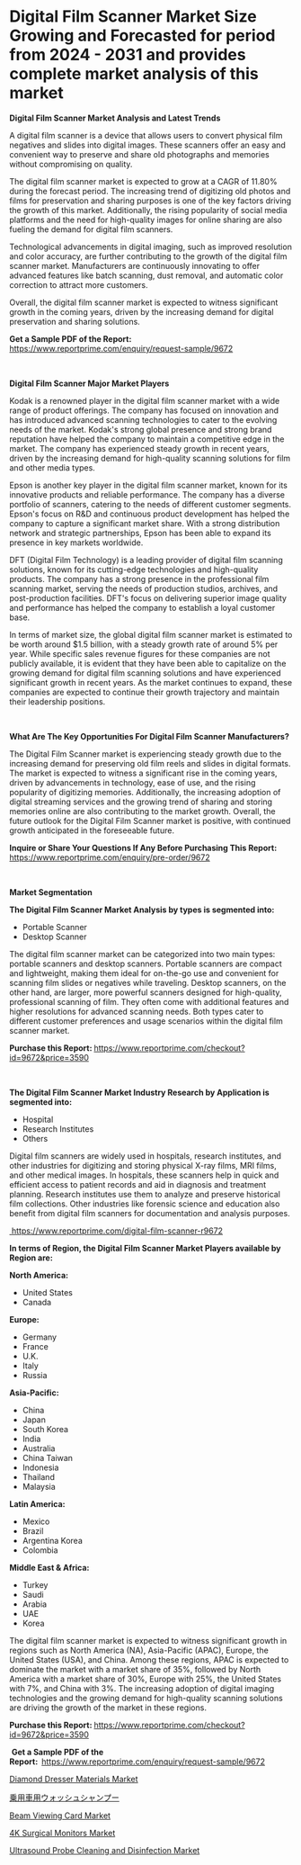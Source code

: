 <p><h1>Digital Film Scanner Market Size Growing and Forecasted for period from 2024 - 2031 and provides complete market analysis of this market</h1></p><p><strong>Digital Film Scanner Market Analysis and Latest Trends</strong></p>
<p><p>A digital film scanner is a device that allows users to convert physical film negatives and slides into digital images. These scanners offer an easy and convenient way to preserve and share old photographs and memories without compromising on quality.</p><p>The digital film scanner market is expected to grow at a CAGR of 11.80% during the forecast period. The increasing trend of digitizing old photos and films for preservation and sharing purposes is one of the key factors driving the growth of this market. Additionally, the rising popularity of social media platforms and the need for high-quality images for online sharing are also fueling the demand for digital film scanners.</p><p>Technological advancements in digital imaging, such as improved resolution and color accuracy, are further contributing to the growth of the digital film scanner market. Manufacturers are continuously innovating to offer advanced features like batch scanning, dust removal, and automatic color correction to attract more customers.</p><p>Overall, the digital film scanner market is expected to witness significant growth in the coming years, driven by the increasing demand for digital preservation and sharing solutions.</p></p>
<p><strong>Get a Sample PDF of the Report:&nbsp;</strong> <a href="https://www.reportprime.com/enquiry/request-sample/9672">https://www.reportprime.com/enquiry/request-sample/9672</a></p>
<p>&nbsp;</p>
<p><strong>Digital Film Scanner Major Market Players</strong></p>
<p><p>Kodak is a renowned player in the digital film scanner market with a wide range of product offerings. The company has focused on innovation and has introduced advanced scanning technologies to cater to the evolving needs of the market. Kodak's strong global presence and strong brand reputation have helped the company to maintain a competitive edge in the market. The company has experienced steady growth in recent years, driven by the increasing demand for high-quality scanning solutions for film and other media types. </p><p>Epson is another key player in the digital film scanner market, known for its innovative products and reliable performance. The company has a diverse portfolio of scanners, catering to the needs of different customer segments. Epson's focus on R&D and continuous product development has helped the company to capture a significant market share. With a strong distribution network and strategic partnerships, Epson has been able to expand its presence in key markets worldwide. </p><p>DFT (Digital Film Technology) is a leading provider of digital film scanning solutions, known for its cutting-edge technologies and high-quality products. The company has a strong presence in the professional film scanning market, serving the needs of production studios, archives, and post-production facilities. DFT's focus on delivering superior image quality and performance has helped the company to establish a loyal customer base. </p><p>In terms of market size, the global digital film scanner market is estimated to be worth around $1.5 billion, with a steady growth rate of around 5% per year. While specific sales revenue figures for these companies are not publicly available, it is evident that they have been able to capitalize on the growing demand for digital film scanning solutions and have experienced significant growth in recent years. As the market continues to expand, these companies are expected to continue their growth trajectory and maintain their leadership positions.</p></p>
<p>&nbsp;</p>
<p><strong>What Are The Key Opportunities For Digital Film Scanner Manufacturers?</strong></p>
<p><p>The Digital Film Scanner market is experiencing steady growth due to the increasing demand for preserving old film reels and slides in digital formats. The market is expected to witness a significant rise in the coming years, driven by advancements in technology, ease of use, and the rising popularity of digitizing memories. Additionally, the increasing adoption of digital streaming services and the growing trend of sharing and storing memories online are also contributing to the market growth. Overall, the future outlook for the Digital Film Scanner market is positive, with continued growth anticipated in the foreseeable future.</p></p>
<p><strong>Inquire or Share Your Questions If Any Before Purchasing This Report:</strong> <a href="https://www.reportprime.com/enquiry/pre-order/9672">https://www.reportprime.com/enquiry/pre-order/9672</a></p>
<p>&nbsp;</p>
<p><strong>Market Segmentation</strong></p>
<p><strong>The Digital Film Scanner Market Analysis by types is segmented into:</strong></p>
<p><ul><li>Portable Scanner</li><li>Desktop Scanner</li></ul></p>
<p><p>The digital film scanner market can be categorized into two main types: portable scanners and desktop scanners. Portable scanners are compact and lightweight, making them ideal for on-the-go use and convenient for scanning film slides or negatives while traveling. Desktop scanners, on the other hand, are larger, more powerful scanners designed for high-quality, professional scanning of film. They often come with additional features and higher resolutions for advanced scanning needs. Both types cater to different customer preferences and usage scenarios within the digital film scanner market.</p></p>
<p><strong>Purchase this Report:&nbsp;</strong><a href="https://www.reportprime.com/checkout?id=9672&price=3590">https://www.reportprime.com/checkout?id=9672&price=3590</a></p>
<p>&nbsp;</p>
<p><strong>The Digital Film Scanner Market Industry Research by Application is segmented into:</strong></p>
<p><ul><li>Hospital</li><li>Research Institutes</li><li>Others</li></ul></p>
<p><p>Digital film scanners are widely used in hospitals, research institutes, and other industries for digitizing and storing physical X-ray films, MRI films, and other medical images. In hospitals, these scanners help in quick and efficient access to patient records and aid in diagnosis and treatment planning. Research institutes use them to analyze and preserve historical film collections. Other industries like forensic science and education also benefit from digital film scanners for documentation and analysis purposes.</p></p>
<p><a href="https://www.reportprime.com/digital-film-scanner-r9672">&nbsp;https://www.reportprime.com/digital-film-scanner-r9672</a></p>
<p><strong>In terms of Region, the Digital Film Scanner Market Players available by Region are:</strong></p>
<p>
    <p> <strong> North America: </strong>
        <ul>
            <li>United States</li>
            <li>Canada</li>
        </ul>
        </p> 
    <p> <strong> Europe: </strong>
        <ul>
            <li>Germany</li>
            <li>France</li>
            <li>U.K.</li>
            <li>Italy</li>
            <li>Russia</li>
        </ul>
        </p> 
    <p> <strong> Asia-Pacific: </strong>
        <ul>
            <li>China</li>
            <li>Japan</li>
            <li>South Korea</li>
            <li>India</li>
            <li>Australia</li>
            <li>China Taiwan</li>
            <li>Indonesia</li>
            <li>Thailand</li>
            <li>Malaysia</li>
        </ul>
        </p> 
    <p> <strong> Latin America: </strong>
        <ul>
            <li>Mexico</li>
            <li>Brazil</li>
            <li>Argentina Korea</li>
            <li>Colombia</li>
        </ul>
        </p> 
    <p> <strong> Middle East & Africa: </strong>
        <ul>
            <li>Turkey</li>
            <li>Saudi</li>
            <li>Arabia</li>
            <li>UAE</li>
            <li>Korea</li>
        </ul>
    </p>
    </p>
<p><p>The digital film scanner market is expected to witness significant growth in regions such as North America (NA), Asia-Pacific (APAC), Europe, the United States (USA), and China. Among these regions, APAC is expected to dominate the market with a market share of 35%, followed by North America with a market share of 30%, Europe with 25%, the United States with 7%, and China with 3%. The increasing adoption of digital imaging technologies and the growing demand for high-quality scanning solutions are driving the growth of the market in these regions.</p></p>
<p><strong>Purchase this Report: </strong><a href="https://www.reportprime.com/checkout?id=9672&price=3590">https://www.reportprime.com/checkout?id=9672&price=3590</a></p>
<p>&nbsp;<strong>Get a Sample PDF of the Report:&nbsp;&nbsp;</strong><a href="https://www.reportprime.com/enquiry/request-sample/9672">https://www.reportprime.com/enquiry/request-sample/9672</a></p>
<p><strong></strong></p>
<p><p><a href="https://issuu.com/reportprime-2/docs/diamond-dresser-materials-market-si_49498a4fd31c7a">Diamond Dresser Materials Market</a></p><p><a href="https://github.com/Alenaieme/Market-Research-Report-List-3/blob/main/175996085583.md">乗用車用ウォッシュシャンプー</a></p><p><a href="https://www.linkedin.com/pulse/global-beam-viewing-card-market-size-share-analysis-product-cnflf?trackingId=y4D4u%2BKsTdmYAGaOi6ZCRg%3D%3D">Beam Viewing Card Market</a></p><p><a href="https://github.com/yazulaeha/Market-Research-Report-List-2/blob/main/4k-surgical-monitors-market.md">4K Surgical Monitors Market</a></p><p><a href="https://github.com/ctanaka235/Market-Research-Report-List-2/blob/main/ultrasound-probe-cleaning-and-disinfection-market.md">Ultrasound Probe Cleaning and Disinfection Market</a></p></p>